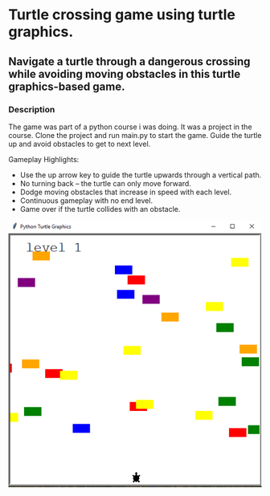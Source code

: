 # Turtle crossing game using turtle graphics.

## Navigate a turtle through a dangerous crossing while avoiding moving obstacles in this turtle graphics-based game.

### Description

The game was part of a python course i was doing. It was a project in the course. Clone the project and run main.py to start the game. Guide the turtle up and avoid obstacles to get to next level.

Gameplay Highlights:
- Use the up arrow key to guide the turtle upwards through a vertical path.
- No turning back – the turtle can only move forward.
- Dodge moving obstacles that increase in speed with each level.
- Continuous gameplay with no end level.
- Game over if the turtle collides with an obstacle.

![Turtle crossing game's image](image/turtle_crossing_game.png)




